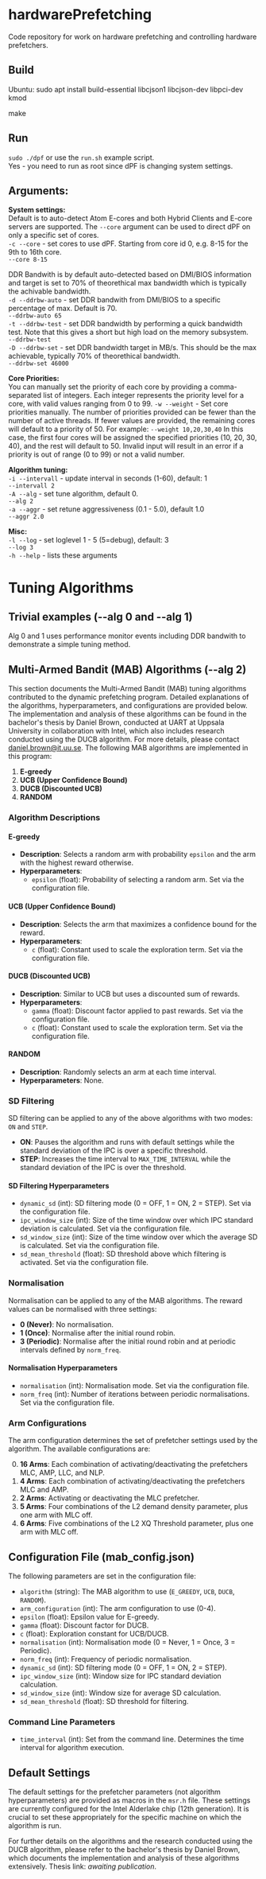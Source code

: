 # hardwarePrefetching
Code repository for work on hardware prefetching and controlling hardware prefetchers.

## Build

Ubuntu: sudo apt install  build-essential libcjson1 libcjson-dev libpci-dev kmod

make

## Run

`sudo ./dpf` or use the `run.sh` example script.  
Yes - you need to run as root since dPF is changing system settings.


## Arguments:
**System settings:**  
Default is to auto-detect Atom E-cores and both Hybrid Clients and E-core servers are supported. The `--core` argument can be used to direct dPF on only a specific set of cores.  
`-c --core` - set cores to use dPF. Starting from core id 0, e.g. 8-15 for the 9th to 16th core.  
`--core 8-15`

DDR Bandwith is by default auto-detected based on DMI/BIOS information and target is set to 70% of theorethical max bandwidth which is typically the achivable bandwidth.  
`-d --ddrbw-auto` - set DDR bandwith from DMI/BIOS to a specific percentage of max. Default is 70.  
`--ddrbw-auto 65`  
`-t --ddrbw-test` - set DDR bandwidth by performing a quick bandwidth test. Note that this gives a short but high load on the memory subsystem.  
`--ddrbw-test`  
`-D --ddrbw-set` - set DDR bandwidth target in MB/s. This should be the max achievable, typically 70% of theorethical bandwidth.  
`--ddrbw-set 46000`

**Core Priorities:**  
You can manually set the priority of each core by providing a comma-separated list of integers. Each integer represents the priority level for a core, with valid values ranging from 0 to 99.
`-w --weight` - Set core priorities manually. The number of priorities provided can be fewer than the number of active threads. If fewer values are provided, the remaining cores will default to a priority of 50.
For example:
`--weight 10,20,30,40`
In this case, the first four cores will be assigned the specified priorities (10, 20, 30, 40), and the rest will default to 50.
Invalid input will result in an error if a priority is out of range (0 to 99) or not a valid number.

**Algorithm tuning:**  
`-i --intervall` - update interval in seconds (1-60), default: 1  
`--intervall 2`  
`-A --alg` - set tune algorithm, default 0.  
`--alg 2`  
`-a --aggr` - set retune aggressiveness (0.1 - 5.0), default 1.0  
`--aggr 2.0`

**Misc:**  
`-l --log` - set loglevel 1 - 5 (5=debug), default: 3  
`--log 3`  
`-h --help` - lists these arguments  


# Tuning Algorithms


## Trivial examples (--alg 0 and --alg 1)

Alg 0 and 1 uses performance monitor events including DDR bandwith to demonstrate a simple tuning method.

## Multi-Armed Bandit (MAB) Algorithms (--alg 2)

This section documents the Multi-Armed Bandit (MAB) tuning algorithms contributed to the dynamic prefetching program. Detailed explanations of the algorithms, hyperparameters, and configurations are provided below. The implementation and analysis of these algorithms can be found in the bachelor's thesis by Daniel Brown, conducted at UART at Uppsala University in collaboration with Intel, which also includes research conducted using the DUCB algorithm. For more details, please contact [daniel.brown@it.uu.se](mailto:daniel.brown@it.uu.se).
The following MAB algorithms are implemented in this program:

1. **E-greedy**
2. **UCB (Upper Confidence Bound)**
3. **DUCB (Discounted UCB)**
4. **RANDOM**

### Algorithm Descriptions

#### E-greedy
- **Description**: Selects a random arm with probability `epsilon` and the arm with the highest reward otherwise.
- **Hyperparameters**:
  - `epsilon` (float): Probability of selecting a random arm. Set via the configuration file.

#### UCB (Upper Confidence Bound)
- **Description**: Selects the arm that maximizes a confidence bound for the reward.
- **Hyperparameters**:
  - `c` (float): Constant used to scale the exploration term. Set via the configuration file.

#### DUCB (Discounted UCB)
- **Description**: Similar to UCB but uses a discounted sum of rewards.
- **Hyperparameters**:
  - `gamma` (float): Discount factor applied to past rewards. Set via the configuration file.
  - `c` (float): Constant used to scale the exploration term. Set via the configuration file.

#### RANDOM
- **Description**: Randomly selects an arm at each time interval.
- **Hyperparameters**: None.

### SD Filtering

SD filtering can be applied to any of the above algorithms with two modes: `ON` and `STEP`.

- **ON**: Pauses the algorithm and runs with default settings while the standard deviation of the IPC is over a specific threshold.
- **STEP**: Increases the time interval to `MAX_TIME_INTERVAL` while the standard deviation of the IPC is over the threshold.

#### SD Filtering Hyperparameters

- `dynamic_sd` (int): SD filtering mode (0 = OFF, 1 = ON, 2 = STEP). Set via the configuration file.
- `ipc_window_size` (int): Size of the time window over which IPC standard deviation is calculated. Set via the configuration file.
- `sd_window_size` (int): Size of the time window over which the average SD is calculated. Set via the configuration file.
- `sd_mean_threshold` (float): SD threshold above which filtering is activated. Set via the configuration file.

### Normalisation

Normalisation can be applied to any of the MAB algorithms. The reward values can be normalised with three settings:
- **0 (Never)**: No normalisation.
- **1 (Once)**: Normalise after the initial round robin.
- **3 (Periodic)**: Normalise after the initial round robin and at periodic intervals defined by `norm_freq`.

#### Normalisation Hyperparameters

- `normalisation` (int): Normalisation mode. Set via the configuration file.
- `norm_freq` (int): Number of iterations between periodic normalisations. Set via the configuration file.

### Arm Configurations

The arm configuration determines the set of prefetcher settings used by the algorithm. The available configurations are:

0. **16 Arms**: Each combination of activating/deactivating the prefetchers MLC, AMP, LLC, and NLP.
1. **4 Arms**: Each combination of activating/deactivating the prefetchers MLC and AMP.
2. **2 Arms**: Activating or deactivating the MLC prefetcher.
3. **5 Arms**: Four combinations of the L2 demand density parameter, plus one arm with MLC off.
4. **6 Arms**: Five combinations of the L2 XQ Threshold parameter, plus one arm with MLC off.

## Configuration File (mab_config.json)

The following parameters are set in the configuration file:

- `algorithm` (string): The MAB algorithm to use (`E_GREEDY`, `UCB`, `DUCB`, `RANDOM`).
- `arm_configuration` (int): The arm configuration to use (0-4).
- `epsilon` (float): Epsilon value for E-greedy.
- `gamma` (float): Discount factor for DUCB.
- `c` (float): Exploration constant for UCB/DUCB.
- `normalisation` (int): Normalisation mode (0 = Never, 1 = Once, 3 = Periodic).
- `norm_freq` (int): Frequency of periodic normalisation.
- `dynamic_sd` (int): SD filtering mode (0 = OFF, 1 = ON, 2 = STEP).
- `ipc_window_size` (int): Window size for IPC standard deviation calculation.
- `sd_window_size` (int): Window size for average SD calculation.
- `sd_mean_threshold` (float): SD threshold for filtering.

### Command Line Parameters

- `time_interval` (int): Set from the command line. Determines the time interval for algorithm execution.

## Default Settings

The default settings for the prefetcher parameters (not algorithm hyperparameters) are provided as macros in the `msr.h` file. These settings are currently configured for the Intel Alderlake chip (12th generation). It is crucial to set these appropriately for the specific machine on which the algorithm is run.

For further details on the algorithms and the research conducted using the DUCB algorithm, please refer to the bachelor's thesis by Daniel Brown, which documents the implementation and analysis of these algorithms extensively. Thesis link: *awaiting publication*.
